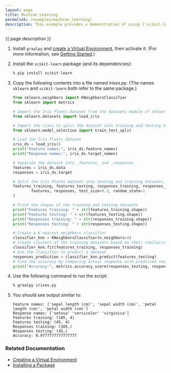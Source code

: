 ```yaml
---
layout: page
title: Machine Learning
permalink: /examples/machine_learning/
description: This example provides a demonstration of using [`scikit-learn`](https://scikit-learn.org/stable/) (a free machine learning library for Python) to model a dataset of Iris plants.
---
```

{{ page.description }}

1. Install `graalpy` and [create a Virtual Environment](/guides/creating_a_virtual_environment/), then activate it. 
(For more information, see [Getting Started](/getting_started/).)

2. Install the `scikit-learn` package (and its dependencies):

    ```bash
    % pip install scikit-learn
    ```

3. Copy the following contents into a file named _irises.py_.
(The names `sklearn` and `scikit-learn` both refer to the same package.)

    ```python
    from sklearn.neighbors import KNeighborsClassifier
    from sklearn import metrics
    
    # Import the Iris Plants Dataset from the datasets module of sklearn
    from sklearn.datasets import load_iris
    
    # Import the class to split the dataset into training and testing datasets
    from sklearn.model_selection import train_test_split
    
    # Load the Iris Plants dataset
    iris_ds = load_iris()
    print("Feature names:", iris_ds.feature_names)
    print("Response names:", iris_ds.target_names)
    
    # Separate the dataset into _features_ and _responses_
    features = iris_ds.data
    responses = iris_ds.target
    
    # Split the Iris Plants dataset into testing and training datasets, split 30:70
    features_training, features_testing, responses_training, responses_testing = train_test_split(
            features, responses, test_size=0.3, random_state=1
    )
    
    # Print the shapes of the training and testing datasets
    print("Features training: " + str(features_training.shape))
    print("Features testing: " + str(features_testing.shape))
    print("Responses training: " + str(responses_training.shape))
    print("Responses testing: " + str(responses_testing.shape))
    
    # Create a K nearest neighbors classifier
    classifier_knn = KNeighborsClassifier(n_neighbors=4)
    # Create clusters of the training datasets based on their similarities
    classifier_knn.fit(features_training, responses_training)
    # Use the classifier to predict a dataset
    responses_prediction = classifier_knn.predict(features_testing)
    # Find the accuracy by comparing actual response with predicted response
    print("Accuracy:", metrics.accuracy_score(responses_testing, responses_prediction))
    ```

4. Use the following command to run the script:

    ```bash
    % graalpy irises.py
    ```

5. You should see output similar to:

    ```
    Feature names: ['sepal length (cm)', 'sepal width (cm)', 'petal length (cm)', 'petal width (cm)']
    Response names: ['setosa' 'versicolor' 'virginica']
    Features training: (105, 4)
    Features testing: (45, 4)
    Responses training: (105,)
    Responses testing: (45,)
    Accuracy: 0.9777777777777777
    ```

### Related Documentation
* [Creating a Virtual Environment](/guides/creating_a_virtual_environment/)
* [Installing a Package](/guides/installing_a_package/)
